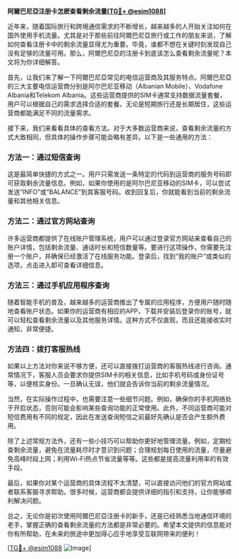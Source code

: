 **阿爾巴尼亞注册卡怎麽查看剩余流量[[TG💪+ @esim1088](https://t.me/s/esim1088)]**

近年来，随着国际旅行和跨境通信需求的不断增长，越来越多的人开始关注如何在国外使用手机流量。尤其是对于那些前往阿爾巴尼亞旅行或工作的朋友来说，了解如何查看注册卡中的剩余流量显得尤为重要。毕竟，谁都不想在关键时刻发现自己没有足够的流量可用。那么，阿爾巴尼亞的注册卡到底该怎么查看剩余流量呢？本文将为你详细解答。

首先，让我们来了解一下阿爾巴尼亞常见的电信运营商及其服务特点。阿爾巴尼亞的三大主要电信运营商分别是阿尔巴尼亚移动（Albanian Mobile）、Vodafone Albania和Telekom Albania。这些运营商提供的SIM卡通常支持数据流量套餐，用户可以根据自己的需求选择合适的套餐。无论是短期旅行还是长期居住，这些运营商都能满足不同的流量需求。

接下来，我们来看看具体的查看方法。对于大多数运营商来说，查看剩余流量的方式大致相同，但具体的操作步骤可能会略有差异。以下是一些通用的方法：

### 方法一：通过短信查询

这是最简单快捷的方式之一。用户只需发送一条特定的代码到运营商的服务号码即可获取剩余流量信息。例如，如果你使用的是阿尔巴尼亚移动的SIM卡，可以尝试发送“INFO”或“BALANCE”到其客服号码。收到回复后，你就能看到当前的剩余流量和其他相关信息。

### 方法二：通过官方网站查询

许多运营商都提供了在线账户管理系统，用户可以通过登录官方网站来查看自己的账户详情，包括剩余流量、通话时长和短信数量等。要进行这项操作，你需要先注册一个账户，并确保已经激活了在线服务功能。登录后，找到“我的账户”或类似的选项，点击进入即可查看详细信息。

### 方法三：通过手机应用程序查询

随着智能手机的普及，越来越多的运营商推出了专属的应用程序，方便用户随时随地查看账户状态。如果你的运营商有相应的APP，下载并安装后登录你的账号，就可以轻松查看剩余流量以及其他服务详情。这种方式不仅直观，而且还能接收实时通知，非常便捷。

### 方法四：拨打客服热线

如果以上方法对你来说不够方便，还可以直接拨打运营商的客服热线进行咨询。通常情况下，客服人员会要求你提供SIM卡的相关信息，比如手机号码或身份证号等，以便核实身份。一旦确认无误，他们就会告诉你当前的剩余流量情况。

当然，在实际操作过程中，也需要注意一些细节问题。例如，确保你的手机网络处于开启状态，否则可能会影响某些查询功能的正常使用。此外，不同运营商可能对短信费用有不同的规定，因此在发送查询短信之前最好先确认是否会产生额外费用。

除了上述常规方法外，还有一些小技巧可以帮助你更好地管理流量。例如，定期检查剩余流量，避免在流量耗尽时才意识到问题；合理规划每日使用的流量，尽量避免高峰时段上网；利用Wi-Fi热点节省流量等等。这些都是提高流量利用率的有效手段。

最后，如果你对某个运营商的具体流程不太清楚，可以直接访问他们的官方网站或者联系客服寻求帮助。很多时候，运营商都会提供详细的指引和支持，让你能够顺利解决问题。

总之，无论你是初次使用阿爾巴尼亞注册卡的新手，还是已经熟悉当地通信环境的老手，掌握正确的查看剩余流量的方法都是非常必要的。希望本文提供的信息能对你有所帮助，在未来的旅途中更加得心应手地享受互联网带来的便利！

[[TG💪+ @esim1088](https://t.me/s/esim1088) ![Image](https://i.postimg.cc/4NQfJmqS/Snipaste-2025-05-13-00-14-12.png)]